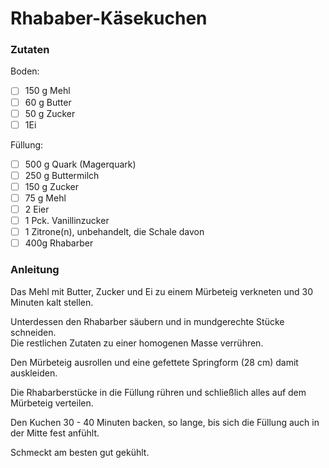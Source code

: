 # Rhababer-Käsekuchen

### Zutaten

Boden:
 - [ ] 150 g Mehl
 - [ ] 60 g Butter 
 - [ ] 50 g Zucker 
 - [ ] 1Ei

Füllung: 
 - [ ] 500 g Quark (Magerquark)
 - [ ] 250 g Buttermilch
 - [ ] 150 g Zucker
 - [ ] 75 g Mehl
 - [ ] 2 Eier
 - [ ] 1 Pck. Vanillinzucker
 - [ ] 1 Zitrone(n), unbehandelt, die Schale davon
 - [ ] 400g Rhabarber

### Anleitung
Das Mehl mit Butter, Zucker und Ei zu einem Mürbeteig verkneten und 30 Minuten kalt stellen.  
  
Unterdessen den Rhabarber säubern und in mundgerechte Stücke schneiden.  
Die restlichen Zutaten zu einer homogenen Masse verrühren.  
  
Den Mürbeteig ausrollen und eine gefettete Springform (28 cm) damit auskleiden.  
  
Die Rhabarberstücke in die Füllung rühren und schließlich alles auf dem Mürbeteig verteilen.  
  
Den Kuchen 30 - 40 Minuten backen, so lange, bis sich die Füllung auch in der Mitte fest anfühlt.  
  
Schmeckt am besten gut gekühlt.
